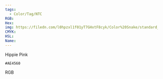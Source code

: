 ```yaml
---
tags:
  - Color/Tag/NTC
RGB:
Hex:
img: https://filedn.com/l0hpzxl1f01yT7GHxtF8cyk/Color%20Snake/standard_csv_to_svg/%23/AE4560.svg
CMYK:
HSL:
Name:
---
```

Hippie Pink
```palette
#AE4560
```
RGB
